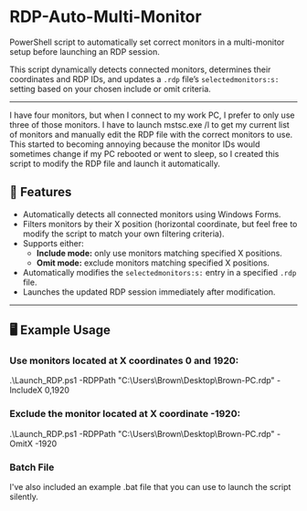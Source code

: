 # RDP-Auto-Multi-Monitor
PowerShell script to automatically set correct monitors in a multi-monitor setup before launching an RDP session.

This script dynamically detects connected monitors, determines their coordinates and RDP IDs, and updates a `.rdp` file’s `selectedmonitors:s:` setting based on your chosen include or omit criteria.

---

I have four monitors, but when I connect to my work PC, I prefer to only use three of those monitors. I have to launch mstsc.exe /l to get my current list of monitors and manually edit the RDP file with the correct monitors to use. This started to becoming annoying because the monitor IDs would sometimes change if my PC rebooted or went to sleep, so I created this script to modify the RDP file and launch it automatically.

## 🚀 Features

- Automatically detects all connected monitors using Windows Forms.
- Filters monitors by their X position (horizontal coordinate, but feel free to modify the script to match your own filtering criteria).
- Supports either:
  - **Include mode:** only use monitors matching specified X positions.
  - **Omit mode:** exclude monitors matching specified X positions.
- Automatically modifies the `selectedmonitors:s:` entry in a specified `.rdp` file.
- Launches the updated RDP session immediately after modification.

---

## 🖥️ Example Usage

### Use monitors located at X coordinates 0 and 1920:
.\Launch_RDP.ps1 -RDPPath "C:\Users\Brown\Desktop\Brown-PC.rdp" -IncludeX 0,1920

### Exclude the monitor located at X coordinate -1920:
.\Launch_RDP.ps1 -RDPPath "C:\Users\Brown\Desktop\Brown-PC.rdp" -OmitX -1920

### Batch File
I've also included an example .bat file that you can use to launch the script silently.